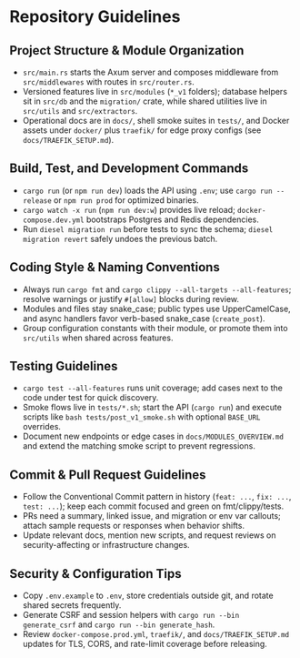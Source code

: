 # Repository Guidelines

## Project Structure & Module Organization
- `src/main.rs` starts the Axum server and composes middleware from `src/middlewares` with routes in `src/router.rs`.
- Versioned features live in `src/modules` (`*_v1` folders); database helpers sit in `src/db` and the `migration/` crate, while shared utilities live in `src/utils` and `src/extractors`.
- Operational docs are in `docs/`, shell smoke suites in `tests/`, and Docker assets under `docker/` plus `traefik/` for edge proxy configs (see `docs/TRAEFIK_SETUP.md`).

## Build, Test, and Development Commands
- `cargo run` (or `npm run dev`) loads the API using `.env`; use `cargo run --release` or `npm run prod` for optimized binaries.
- `cargo watch -x run` (`npm run dev:w`) provides live reload; `docker-compose.dev.yml` bootstraps Postgres and Redis dependencies.
- Run `diesel migration run` before tests to sync the schema; `diesel migration revert` safely undoes the previous batch.

## Coding Style & Naming Conventions
- Always run `cargo fmt` and `cargo clippy --all-targets --all-features`; resolve warnings or justify `#[allow]` blocks during review.
- Modules and files stay snake_case; public types use UpperCamelCase, and async handlers favor verb-based snake_case (`create_post`).
- Group configuration constants with their module, or promote them into `src/utils` when shared across features.

## Testing Guidelines
- `cargo test --all-features` runs unit coverage; add cases next to the code under test for quick discovery.
- Smoke flows live in `tests/*.sh`; start the API (`cargo run`) and execute scripts like `bash tests/post_v1_smoke.sh` with optional `BASE_URL` overrides.
- Document new endpoints or edge cases in `docs/MODULES_OVERVIEW.md` and extend the matching smoke script to prevent regressions.

## Commit & Pull Request Guidelines
- Follow the Conventional Commit pattern in history (`feat: ...`, `fix: ...`, `test: ...`); keep each commit focused and green on fmt/clippy/tests.
- PRs need a summary, linked issue, and migration or env var callouts; attach sample requests or responses when behavior shifts.
- Update relevant docs, mention new scripts, and request reviews on security-affecting or infrastructure changes.

## Security & Configuration Tips
- Copy `.env.example` to `.env`, store credentials outside git, and rotate shared secrets frequently.
- Generate CSRF and session helpers with `cargo run --bin generate_csrf` and `cargo run --bin generate_hash`.
- Review `docker-compose.prod.yml`, `traefik/`, and `docs/TRAEFIK_SETUP.md` updates for TLS, CORS, and rate-limit coverage before releasing.
